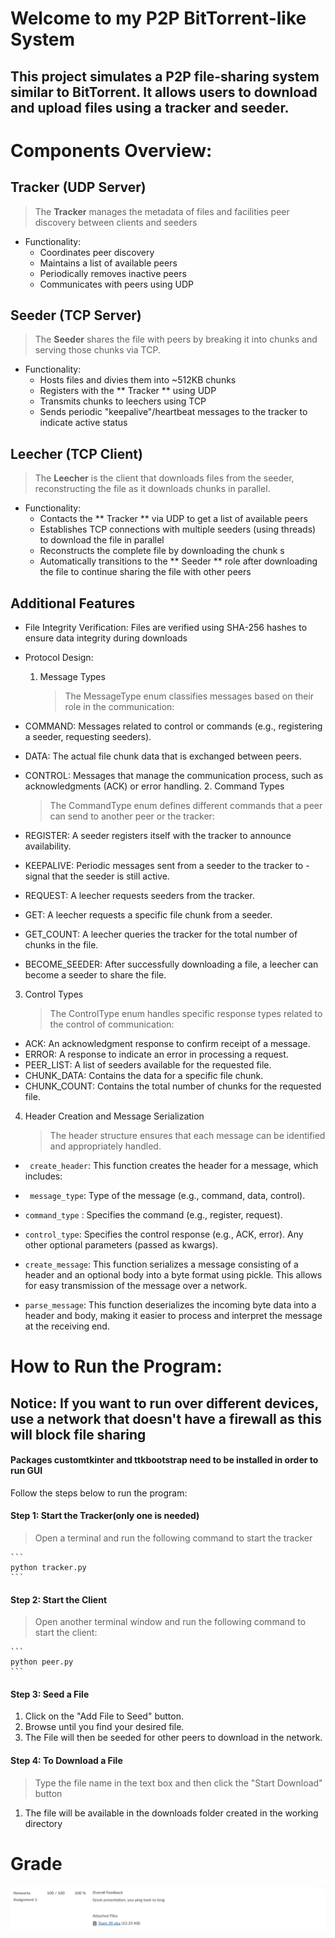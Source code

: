 # Welcome to my P2P BitTorrent-like System

## This project simulates a P2P file-sharing system similar to BitTorrent. It allows users to download and upload files using a tracker and seeder.

# Components Overview:

## Tracker (UDP Server)

> The **Tracker** manages the metadata of files and facilities peer discovery between clients and seeders

- Functionality:
  - Coordinates peer discovery
  - Maintains a list of available peers
  - Periodically removes inactive peers
  - Communicates with peers using UDP

## Seeder (TCP Server)

> The **Seeder** shares the file with peers by breaking it into chunks and serving those chunks via TCP.

- Functionality:
  - Hosts files and divies them into ~512KB chunks
  - Registers with the ** Tracker ** using UDP
  - Transmits chunks to leechers using TCP
  - Sends periodic "keepalive"/heartbeat messages to the tracker to indicate active status

## Leecher (TCP Client)

> The **Leecher** is the client that downloads files from the seeder, reconstructing the file as it downloads chunks in parallel.

- Functionality:
  - Contacts the ** Tracker ** via UDP to get a list of available peers
  - Establishes TCP connections with multiple seeders (using threads) to download the file in parallel
  - Reconstructs the complete file by downloading the chunk s
  - Automatically transitions to the ** Seeder ** role after downloading the file to continue sharing the file with other peers

## Additional Features

- File Integrity Verification: Files are verified using SHA-256 hashes to ensure data integrity during downloads
- Protocol Design:
  1. Message Types
     > The MessageType enum classifies messages based on their role in the communication:
- COMMAND: Messages related to control or commands (e.g., registering a seeder, requesting seeders).
- DATA: The actual file chunk data that is exchanged between peers.
- CONTROL: Messages that manage the communication process, such as acknowledgments (ACK) or error handling. 2. Command Types

  > The CommandType enum defines different commands that a peer can send to another peer or the tracker:

- REGISTER: A seeder registers itself with the tracker to announce availability.
- KEEPALIVE: Periodic messages sent from a seeder to the tracker to - signal that the seeder is still active.
- REQUEST: A leecher requests seeders from the tracker.
- GET: A leecher requests a specific file chunk from a seeder.
- GET_COUNT: A leecher queries the tracker for the total number of chunks in the file.
- BECOME_SEEDER: After successfully downloading a file, a leecher can become a seeder to share the file.

3. Control Types
   > The ControlType enum handles specific response types related to the control of communication:

- ACK: An acknowledgment response to confirm receipt of a message.
- ERROR: A response to indicate an error in processing a request.
- PEER_LIST: A list of seeders available for the requested file.
- CHUNK_DATA: Contains the data for a specific file chunk.
- CHUNK_COUNT: Contains the total number of chunks for the requested file.

4.  Header Creation and Message Serialization
    > The header structure ensures that each message can be identified and appropriately handled.

- ` create_header`: This function creates the header for a message, which includes:

- ` message_type`: Type of the message (e.g., command, data, control).
- `command_type` : Specifies the command (e.g., register, request).
- `control_type`: Specifies the control response (e.g., ACK, error). Any other optional parameters (passed as kwargs).

- `create_message`: This function serializes a message consisting of a header and an optional body into a byte format using pickle. This allows for easy transmission of the message over a network.

- `parse_message`: This function deserializes the incoming byte data into a header and body, making it easier to process and interpret the message at the receiving end.

# How to Run the Program:

## Notice: If you want to run over different devices, use a network that doesn't have a firewall as this will block file sharing

#### Packages customtkinter and ttkbootstrap need to be installed in order to run GUI

Follow the steps below to run the program:

#### Step 1: Start the Tracker(only one is needed)

> Open a terminal and run the following command to start the tracker

    ```
    python tracker.py
    ```

#### Step 2: Start the Client

> Open another terminal window and run the following command to start the client:

    ```
    python peer.py
    ```

#### Step 3: Seed a File

1. Click on the "Add File to Seed" button.
2. Browse until you find your desired file.
3. The File will then be seeded for other peers to download in the network.

#### Step 4: To Download a File

> Type the file name in the text box and then click the "Start Download" button

1. The file will be available in the downloads folder created in the working directory

# Grade
![alt text](https://github.com/IJM217/ProjectOne_GradeReceived-100/blob/main/NetworksGrade.png?raw=true)
